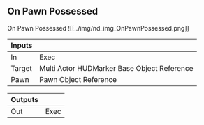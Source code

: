 ## On Pawn Possessed
On Pawn Possessed
![[../img/nd_img_OnPawnPossessed.png]]

|Inputs||
|--|--|
| In | Exec |
| Target | Multi Actor HUDMarker Base Object Reference |
| Pawn | Pawn Object Reference |

|Outputs||
|--|--|
| Out | Exec |
